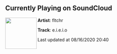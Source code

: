 ## Currently Playing on SoundCloud

[<img align="left" width="100" src="https://i1.sndcdn.com/artworks-dvjUNCW3zHIsLH16-XSJ8rg-t50x50.jpg">](https://soundcloud.com/fltchrr/e-i-e-i-o?in=fltchrr/sets/100-gecs-lavapalooza)

**Artist**: fltchr 

**Track**: e.i.e.i.o

Last updated at 08/16/2020 20:40

